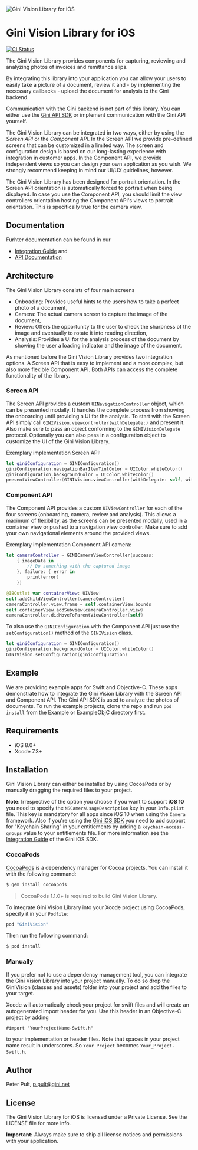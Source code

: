 ![Gini Vision Library for iOS](https://www.gini.net/assets/GiniVision_Logo.png)

# Gini Vision Library for iOS

[![CI Status](https://travis-ci.org/gini/gini-vision-lib-ios.svg?branch=master)](https://travis-ci.org/gini/gini-vision-lib-ios)

The Gini Vision Library provides components for capturing, reviewing and analyzing photos of invoices and remittance slips.

By integrating this library into your application you can allow your users to easily take a picture of a document, review it and - by implementing the necessary callbacks - upload the document for analysis to the Gini backend.

Communication with the Gini backend is not part of this library. You can either use the [Gini API SDK](https://github.com/gini/gini-sdk-ios) or implement communication with the Gini API yourself.

The Gini Vision Library can be integrated in two ways, either by using the *Screen API* or the *Component API*. In the Screen API we provide pre-defined screens that can be customized in a limited way. The screen and configuration design is based on our long-lasting experience with integration in customer apps. In the Component API, we provide independent views so you can design your own application as you wish. We strongly recommend keeping in mind our UI/UX guidelines, however.

The Gini Vision Library has been designed for portrait orientation. In the Screen API orientation is automatically forced to portrait when being displayed. In case you use the Component API, you should limit the view controllers orientation hosting the Component API's views to portrait orientation. This is specifically true for the camera view. 

## Documentation

Furhter documentation can be found in our 

* [Integration Guide](http://developer.gini.net/gini-vision-lib-ios/docs/) and
* [API Documentation](http://developer.gini.net/gini-vision-lib-ios/api/)

## Architecture

The Gini Vision Library consists of four main screens

* Onboading: Provides useful hints to the users how to take a perfect photo of a document,
* Camera: The actual camera screen to capture the image of the document,
* Review: Offers the opportunity to the user to check the sharpness of the image and eventually to rotate it into reading direction,
* Analysis: Provides a UI for the analysis process of the document by showing the user a loading indicator and the image of the document.

As mentioned before the Gini Vision Library provides two integration options. A Screen API that is easy to implement and a more complex, but also more flexible Component API. Both APIs can access the complete functionality of the library.

### Screen API

The Screen API provides a custom `UINavigationController` object, which can be presented modally. It handles the complete process from showing the onboarding until providing a UI for the analysis. To start with the Screen API simply call `GINIVision.viewcontroller(withDelegate:)` and present it. Also make sure to pass an object conforming to the `GINIVisionDelegate` protocol. Optionally you can also pass in a configuration object to customize the UI of the Gini Vision Library.

Exemplary implementation Screen API:

```swift
let giniConfiguration = GINIConfiguration()
giniConfiguration.navigationBarItemTintColor = UIColor.whiteColor()
giniConfiguration.backgroundColor = UIColor.whiteColor()
presentViewController(GINIVision.viewController(withDelegate: self, withConfiguration: giniConfiguration), animated: true, completion: nil)
```

### Component API

The Component API provides a custom `UIViewController` for each of the four screens (onboarding, camera, review and analysis). This allows a maximum of flexibility, as the screens can be presented modally, used in a container view or pushed to a navigation view controller. Make sure to add your own navigational elements around the provided views.

Exemplary implementation Component API camera:

```swift
let cameraController = GINICameraViewController(success:
    { imageData in
        // Do something with the captured image
    }, failure: { error in
        print(error)
    })

@IBOutlet var containerView: UIView!
self.addChildViewController(cameraController)
cameraController.view.frame = self.containerView.bounds
self.containerView.addSubview(cameraController.view)
cameraController.didMoveToParentViewController(self)
```

To also use the `GINIConfiguration` with the Component API just use the `setConfiguration()` method of the `GINIVision` class.

```swift
let giniConfiguration = GINIConfiguration()
giniConfiguration.backgroundColor = UIColor.whiteColor()
GINIVision.setConfiguration(giniConfiguration)
```

## Example

We are providing example apps for Swift and Objective-C. These apps demonstrate how to integrate the Gini Vision Library with the Screen API and Component API. The Gini API SDK is used to analyze the photos of documents. To run the example projects, clone the repo and run `pod install` from the Example or ExampleObjC directory first.

## Requirements

- iOS 8.0+
- Xcode 7.3+

## Installation

Gini Vision Library can either be installed by using CocoaPods or by manually dragging the required files to your project.

**Note**: Irrespective of the option you choose if you want to support **iOS 10** you need to specify the `NSCameraUsageDescription` key in your `Info.plist` file. This key is mandatory for all apps since iOS 10 when using the `Camera` framework. Also if you're using the [Gini iOS SDK](https://github.com/gini/gini-sdk-ios) you need to add support for "Keychain Sharing" in your entitlements by adding a `keychain-access-groups` value to your entitlements file. For more information see the [Integration Guide](http://developer.gini.net/gini-sdk-ios/docs/guides/getting-started.html#integrating-the-gini-sdk) of the Gini iOS SDK.

### CocoaPods

[CocoaPods](http://cocoapods.org) is a dependency manager for Cocoa projects. You can install it with the following command:

```bash
$ gem install cocoapods
```

> CocoaPods 1.1.0+ is required to build Gini Vision Library.

To integrate Gini Vision Library into your Xcode project using CocoaPods, specify it in your `Podfile`:

```ruby
pod "GiniVision"
```

Then run the following command:

```bash
$ pod install
```

### Manually

If you prefer not to use a dependency management tool, you can integrate the Gini Vision Library into your project manually. 
To do so drop the GiniVision (classes and assets) folder into your project and add the files to your target. 

Xcode will automatically check your project for swift files and will create an autogenerated import header for you. 
Use this header in an Objective-C project by adding

```Obj-C
#import "YourProjectName-Swift.h"
```

to your implementation or header files. Note that spaces in your project name result in underscores. So `Your Project` becomes `Your_Project-Swift.h`.

## Author

Peter Pult, p.pult@gini.net

## License

The Gini Vision Library for iOS is licensed under a Private License. See the LICENSE file for more info.

**Important:** Always make sure to ship all license notices and permissions with your application.
